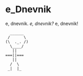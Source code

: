 # e_Dnevnik

e, dnevnik.
*e, dnevnik?*
e, dnevnik!

```
  ______
 /      \
(\  ._. /)
  \____/
   ||
===||===
   ||
  /  \
 _|  |_
```
